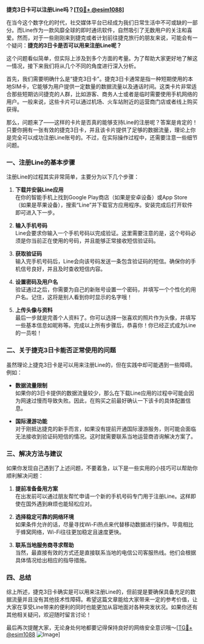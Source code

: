 **捷克3日卡可以注册Line吗？[[TG💪+ @esim1088](https://t.me/s/esim1088)]**

在当今这个数字化的时代，社交媒体平台已经成为我们日常生活中不可或缺的一部分。而Line作为一款风靡全球的即时通讯软件，自然吸引了无数用户的关注和喜爱。然而，对于一些刚刚来到捷克或者计划前往捷克旅行的朋友来说，可能会有一个疑问：**捷克的3日卡是否可以用来注册Line呢？**

这个问题看似简单，但实际上涉及到多个方面的考量。为了帮助大家更好地了解这一情况，接下来我们将从几个不同的角度进行深入分析。

首先，我们需要明确什么是“捷克3日卡”。捷克3日卡通常是指一种短期使用的本地SIM卡，它能够为用户提供一定数量的数据流量以及通话时间。这类卡片非常适合那些短期访问捷克的人群，比如游客、商务人士或者是临时需要使用手机网络的用户。一般来说，这些卡片可以通过机场、火车站附近的运营商门店或者线上购买获得。

那么，问题来了——这样的卡片是否真的能够支持Line的注册呢？答案是肯定的！只要你拥有一张有效的捷克3日卡，并且该卡片提供了足够的数据流量，理论上你是完全可以成功注册Line账号的。不过，在实际操作过程中，还需要注意一些细节问题。

### **一、注册Line的基本步骤**

注册Line的过程其实非常简单，主要分为以下几个步骤：

1. **下载并安装Line应用**  
   在你的智能手机上找到Google Play商店（如果是安卓设备）或App Store（如果是苹果设备），搜索“Line”并下载官方应用程序。安装完成后打开软件即可进入下一步。

2. **输入手机号码**  
   Line会要求你输入一个手机号码以完成验证。这里需要注意的是，这个号码必须是你当前正在使用的号码，并且能够正常接收短信验证码。

3. **获取验证码**  
   输入完手机号码后，Line会向该号码发送一条包含验证码的短信。确保你的手机信号良好，并且及时查收短信内容。

4. **设置密码及用户名**  
   验证通过之后，你需要为自己的新账号设置一个密码，并填写一个个性化的用户名。记住，这将是别人看到你时显示的名字哦！

5. **上传头像与资料**  
   最后一步就是完善个人资料了。你可以选择一张喜欢的照片作为头像，并填写一些基本信息如昵称等。完成以上所有步骤后，恭喜你！你已经正式成为Line的一员啦！

### **二、关于捷克3日卡能否正常使用的问题**

虽然理论上捷克3日卡是可以用来注册Line的，但在实践中却可能遇到一些障碍。例如：

- **数据流量限制**  
  如果你的3日卡提供的数据流量较少，那么在下载Line应用的过程中可能会因为网速过慢而导致失败。因此，在购买之前最好确认一下该卡的具体配置信息。

- **国际漫游功能**  
  对于刚抵达捷克的新手而言，如果没有提前开通国际漫游服务，则可能会面临无法接收到验证码短信的情况。这时就需要联系当地运营商咨询解决方案了。

### **三、解决方法与建议**

如果你发现自己遇到了上述问题，不要着急，以下是一些实用的小技巧可以帮助你顺利解决问题：

1. **提前准备备用方案**  
   在出发前可以通过朋友帮忙申请一个新的手机号码专门用于注册Line。这样即使在国外遇到麻烦也能轻松应对。

2. **选择稳定可靠的网络环境**  
   如果条件允许的话，尽量寻找Wi-Fi热点来代替移动数据进行操作。毕竟相比于蜂窝网络，Wi-Fi往往更加稳定且速度更快。

3. **联系当地服务商寻求帮助**  
   当然，最直接有效的方式还是直接联系当地的电信公司客服热线。他们会根据具体情况给出相应的指导措施。

### **四、总结**

综上所述，捷克3日卡确实是可以用来注册Line的，但前提是要确保具备充足的数据流量并且没有其他技术性障碍。希望这篇文章能给大家带来一定的参考价值，让大家在享受Line带来的便利的同时也能更加从容地面对各种突发状况。如果你还有其他相关疑问，欢迎随时留言讨论！

最后再次提醒大家，无论身处何地都要记得保持良好的网络安全意识哦～[[TG💪+ @esim1088](https://t.me/s/esim1088) ![Image](https://i.postimg.cc/4NQfJmqS/Snipaste-2025-05-13-00-14-12.png)]